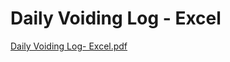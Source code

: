 # Daily Voiding Log - Excel

[Daily Voiding Log- Excel.pdf](Daily%20Voiding%20Log%20-%20Excel%208ce186afa4e64413b1c24e3a6e417294/Daily_Voiding_Log-_Excel.pdf)